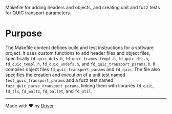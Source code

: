 <!--------------------------------------------------------------------------------->
<!-- IMPORTANT: This file is auto-generated by Driver (https://driver.ai). -------->
<!-- Manual edits may be overwritten on future commits. --------------------------->
<!--------------------------------------------------------------------------------->

Makefile for adding headers and objects, and creating unit and fuzz tests for QUIC transport parameters.

# Purpose
The Makefile content defines build and test instructions for a software project. It uses custom functions to add header files and object files, specifically `fd_quic_defs.h`, `fd_quic_frames_templ.h`, `fd_quic_dft.h`, `fd_quic_templ.h`, `fd_quic_undefs.h`, and `fd_quic_transport_params.h`. It compiles object files `fd_quic_transport_params` and `fd_quic`. The file also specifies the creation and execution of a unit test named `test_quic_transport_params` and a fuzz test named `fuzz_quic_parse_transport_params`, linking them with libraries `fd_quic`, `fd_tls`, `fd_waltz`, `fd_ballet`, and `fd_util`.

---
Made with ❤️ by [Driver](https://www.driver.ai/)